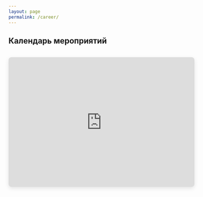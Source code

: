 ```yaml
---
layout: page
permalink: /career/
---
```


## Календарь мероприятий

<div class="calendar-wrapper">
  <div class="calendar-container">
    <iframe 
      src="https://calendar.yandex.ru/embed/week?layer_ids=34640123&layer_names=Онлайн-магистратура&tz_id=Europe%2FMoscow&uid=2246487652" 
      class="yandex-calendar"
      frameborder="0"
      scrolling="no"
      allowfullscreen
      loading="lazy">
    </iframe>
  </div>
</div>

<style>
.calendar-wrapper {
  width: 100%;
  max-width: 1200px; /* Максимальная ширина для десктопа */
  margin: 2rem auto;
  display: block;
}

.calendar-container {
  position: relative;
  width: 100%;
  padding-bottom: 60%; /* Оптимальное соотношение для недельного календаря */
  height: 0;
  overflow: hidden;
  border-radius: 8px;
  box-shadow: 0 4px 12px rgba(0, 0, 0, 0.1);
}

.yandex-calendar {
  position: absolute;
  top: 0;
  left: 0;
  width: 100%;
  height: 100%;
  border: none;
  background: white;
}

/* Десктоп - календарь полностью помещается */
@media (min-width: 1025px) {
  .calendar-container {
    padding-bottom: 55%; /* Еще менее вертикальный для больших экранов */
  }
}

/* Планшет */
@media (max-width: 1024px) and (min-width: 769px) {
  .calendar-container {
    padding-bottom: 70%; /* Более вертикальный для планшетов */
  }
}

/* Мобильная адаптация - БОЛЕЕ вертикальный */
@media (max-width: 768px) {
  .calendar-wrapper {
    margin: 1.5rem auto;
  }
  
  .calendar-container {
    padding-bottom: 100%; /* Квадратное соотношение */
    border-radius: 12px;
  }
}

@media (max-width: 480px) {
  .calendar-container {
    padding-bottom: 130%; /* Вертикальный */
  }
}

@media (max-width: 320px) {
  .calendar-container {
    padding-bottom: 150%; /* Очень вертикальный */
  }
}

/* Скрываем скролл на десктопе */
@media (min-width: 1025px) {
  .calendar-scroll-container {
    overflow-x: visible !important;
  }
}
</style>